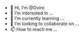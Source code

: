 - 👋 Hi, I’m @Oviro
- 👀 I’m interested in ...
- 🌱 I’m currently learning ...
- 💞️ I’m looking to collaborate on ...
- 📫 How to reach me ...

<!---
Oviro/Oviro is a ✨ special ✨ repository because its `README.md` (this file) appears on your GitHub profile.
You can click the Preview link to take a look at your changes.
--->

